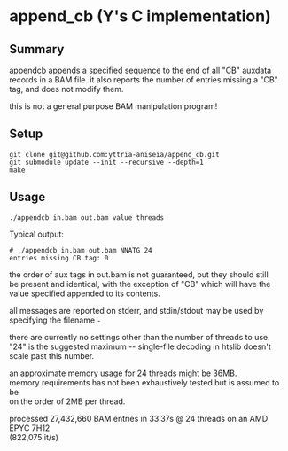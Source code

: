 # append_cb (Y's C implementation)

## Summary
appendcb appends a specified sequence to the end of all "CB" auxdata records in a BAM file.
it also reports the number of entries missing a "CB" tag, and does not modify them.

this is not a general purpose BAM manipulation program!

## Setup
```
git clone git@github.com:yttria-aniseia/append_cb.git
git submodule update --init --recursive --depth=1
make
```

## Usage
```
./appendcb in.bam out.bam value threads
```

Typical output:
```
# ./appendcb in.bam out.bam NNATG 24
entries missing CB tag: 0
```
the order of aux tags in out.bam is not guaranteed, but they should still  
be present and identical, with the exception of "CB" which will have the  
value specified appended to its contents.

all messages are reported on stderr, and stdin/stdout may be used by  
specifying the filename `-`

there are currently no settings other than the number of threads to use.  
"24" is the suggested maximum -- single-file decoding in htslib doesn't  
scale past this number.

an approximate memory usage for 24 threads might be 36MB.  
memory requirements has not been exhaustively tested but is assumed to be  
on the order of 2MB per thread.

processed 27,432,660 BAM entries in 33.37s @ 24 threads on an AMD EPYC 7H12  
(822,075 it/s)